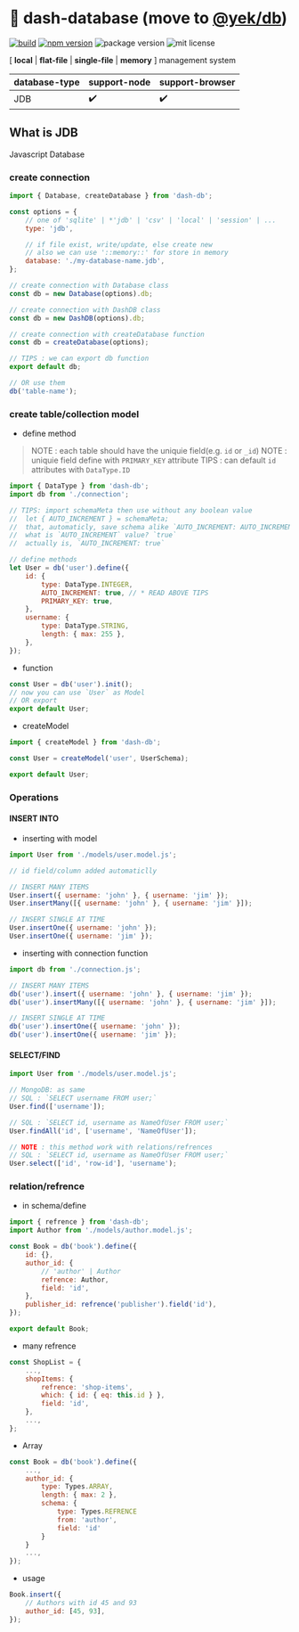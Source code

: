 # 📔 dash-database (move to [@yek/db](https://github.com/yek-org/yek-db))

[![build](https://github.com/dash-js/dash-db/actions/workflows/npm-publish.yml/badge.svg)](https://github.com/dash-js/dash-db/actions/workflows/npm-publish.yml)
[![npm version](https://badge.fury.io/js/%40dash-js%2Fdash-db.svg)](https://badge.fury.io/js/%40dash-js%2Fdash-db)
![package version](https://img.shields.io/github/package-json/v/dash-js/dash-db)
![mit license](https://img.shields.io/github/license/dash-js/dash-db)

[ **local** | **flat-file** | **single-file** | **memory** ] management system

| database-type  | support-node | support-browser |
| -------------- | ------------ | --------------- |
| JDB            | ✔️           | ✔️              |

## What is JDB
Javascript Database

### create connection

```javascript
import { Database, createDatabase } from 'dash-db';

const options = {
    // one of 'sqlite' | *'jdb' | 'csv' | 'local' | 'session' | ...
    type: 'jdb',

    // if file exist, write/update, else create new
    // also we can use '::memory::' for store in memory
    database: './my-database-name.jdb',
};

// create connection with Database class
const db = new Database(options).db;

// create connection with DashDB class
const db = new DashDB(options).db;

// create connection with createDatabase function
const db = createDatabase(options);

// TIPS : we can export db function
export default db;

// OR use them
db('table-name');
```

### create table/collection model

-   define method

> NOTE : each table should have the uniquie field(e.g. `id` or `_id`)
> NOTE : uniquie field define with `PRIMARY_KEY` attribute
> TIPS : can default `id` attributes with `DataType.ID`

```javascript
import { DataType } from 'dash-db';
import db from './connection';

// TIPS: import schemaMeta then use without any boolean value
//  let { AUTO_INCREMENT } = schemaMeta;
//  that, automaticly, save schema alike `AUTO_INCREMENT: AUTO_INCREMENT`
//  what is `AUTO_INCREMENT` value? `true`
//  actually is, `AUTO_INCREMENT: true`

// define methods
let User = db('user').define({
    id: {
        type: DataType.INTEGER,
        AUTO_INCREMENT: true, // * READ ABOVE TIPS
        PRIMARY_KEY: true,
    },
    username: {
        type: DataType.STRING,
        length: { max: 255 },
    },
});
```

-   function

```javascript
const User = db('user').init();
// now you can use `User` as Model
// OR export
export default User;
```

-   createModel

```javascript
import { createModel } from 'dash-db';

const User = createModel('user', UserSchema);

export default User;
```

### Operations

#### INSERT INTO

-   inserting with model

```javascript
import User from './models/user.model.js';

// id field/column added automaticlly

// INSERT MANY ITEMS
User.insert({ username: 'john' }, { username: 'jim' });
User.insertMany([{ username: 'john' }, { username: 'jim' }]);

// INSERT SINGLE AT TIME
User.insertOne({ username: 'john' });
User.insertOne({ username: 'jim' });
```

-   inserting with connection function

```javascript
import db from './connection.js';

// INSERT MANY ITEMS
db('user').insert({ username: 'john' }, { username: 'jim' });
db('user').insertMany([{ username: 'john' }, { username: 'jim' }]);

// INSERT SINGLE AT TIME
db('user').insertOne({ username: 'john' });
db('user').insertOne({ username: 'jim' });
```

#### SELECT/FIND

```javascript
import User from './models/user.model.js';

// MongoDB: as same
// SQL : `SELECT username FROM user;`
User.find(['username']);

// SQL : `SELECT id, username as NameOfUser FROM user;`
User.findAll('id', ['username', 'NameOfUser']);

// NOTE : this method work with relations/refrences
// SQL : `SELECT id, username as NameOfUser FROM user;`
User.select(['id', 'row-id'], 'username');
```

### relation/refrence

-   in schema/define

```javascript
import { refrence } from 'dash-db';
import Author from './models/author.model.js';

const Book = db('book').define({
    id: {},
    author_id: {
        // 'author' | Author
        refrence: Author,
        field: 'id',
    },
    publisher_id: refrence('publisher').field('id'),
});

export default Book;
```

-   many refrence

```javascript
const ShopList = {
    ...,
    shopItems: {
        refrence: 'shop-items',
        which: { id: { eq: this.id } },
        field: 'id',
    },
    ...,
};
```

-   Array

```javascript
const Book = db('book').define({
    ...,
    author_id: {
        type: Types.ARRAY,
        length: { max: 2 },
        schema: {
            type: Types.REFRENCE
            from: 'author',
            field: 'id'
        }
    }
    ...,
});
```

-   usage

```javascript
Book.insert({
    // Authors with id 45 and 93
    author_id: [45, 93],
});
```
